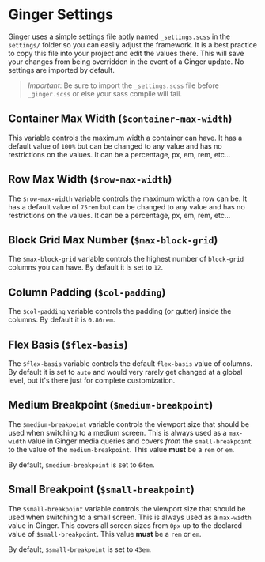 # Ginger Settings

Ginger uses a simple settings file aptly named `_settings.scss` in the `settings/`
folder so you can easily adjust the framework. It is a best practice to copy this
file into your project and edit the values there. This will save your changes from
being overridden in the event of a Ginger update. No settings are imported by default.

> _Important_: Be sure to import the `_settings.scss` file before `_ginger.scss` or else your sass compile will fail.

## Container Max Width (`$container-max-width`)

This variable controls the maximum width a container can have. It has a default
value of `100%` but can be changed to any value and has no restrictions on the values.
It can be a percentage, px, em, rem, etc...

## Row Max Width (`$row-max-width`)

The `$row-max-width` variable controls the maximum width a row can be. It has a
default value of `75rem` but can be changed to any value and has no restrictions
on the values. It can be a percentage, px, em, rem, etc...

## Block Grid Max Number (`$max-block-grid`)

The `$max-block-grid` variable controls the highest number of `block-grid` columns
you can have. By default it is set to `12`.

## Column Padding (`$col-padding`)

The `$col-padding` variable controls the padding (or gutter) inside the columns.
By default it is `0.80rem`.

## Flex Basis (`$flex-basis`)

The `$flex-basis` variable controls the default `flex-basis` value of columns. By
default it is set to `auto` and would very rarely get changed at a global level, but it's there just
for complete customization.

## Medium Breakpoint (`$medium-breakpoint`)

The `$medium-breakpoint` variable controls the viewport size that should be used
when switching to a medium screen. This is always used as a `max-width` value in
Ginger media queries and covers _from_ the `small-breakpoint` to the value of the
`medium-breakpoint`. This value **must** be a `rem` or `em`.

By default, `$medium-breakpoint` is set to `64em`.

## Small Breakpoint (`$small-breakpoint`)

The `$small-breakpoint` variable controls the viewport size that should be used
when switching to a small screen. This is always used as a `max-width` value in
Ginger. This covers all screen sizes from `0px` up to the declared value of
`$small-breakpoint`. This value **must** be a `rem` or `em`.

By default, `$small-breakpoint` is set to `43em`.

